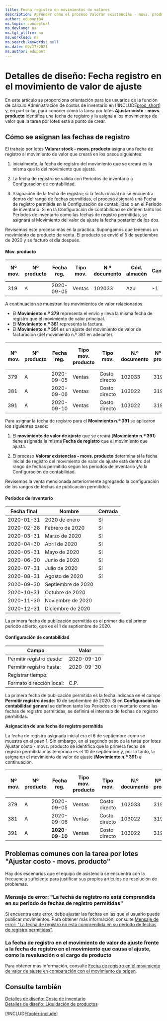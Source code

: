 ```yaml
---
title: Fecha registro en movimientos de valores
description: Aprender cómo el proceso Valorar existencias - movs. producto identifica y asigna una fecha de registro a los movimientos de valor que creará.
author: edupont04
ms.topic: conceptual
ms.devlang: na
ms.tgt_pltfrm: na
ms.workload: na
ms.search.keywords: null
ms.date: 09/17/2021
ms.author: edupont
---
```

# <a name="design-details-posting-date-on-adjustment-value-entry"></a><a name="design-details-posting-date-on-adjustment-value-entry"></a>Detalles de diseño: Fecha registro en el movimiento de valor de ajuste

En este artículo se proporciona orientación para los usuarios de la función de cálculo Administración de costos de inventario en [!INCLUDE[prod_short](includes/prod_short.md)] y, en particular, para conocer cómo la tarea por lotes **Ajustar costo - movs. producto** identifica una fecha de registro y la asigna a los movimientos de valor que la tarea por lotes está a punto de crear.

## <a name="how-posting-dates-are-assigned"></a><a name="how-posting-dates-are-assigned"></a>Cómo se asignan las fechas de registro

El trabajo por lotes **Valorar stock - movs. producto** asigna una fecha de registro al movimiento de valor que creará en los pasos siguientes:  

1. Inicialmente, la fecha de registro del movimiento que se creará es la misma que la del movimiento que ajusta.  

2. La fecha de registro se valida con Periodos de inventario o Configuración de contabilidad.  

3. Asignación de la fecha de registro; si la fecha inicial no se encuentra dentro del rango de fechas permitidas, el proceso asignará una Fecha de registro permitida en la Configuración de contabilidad o en el Período de inventario. Si en la Configuración de contabilidad se definen tanto los Períodos de inventario como las fechas de registro permitidas, se asignará al Movimiento del valor de ajuste la fecha posterior de los dos.  

Revisemos este proceso más en la práctica. Supongamos que tenemos un movimiento de producto de venta. El producto se envió el 5 de septiembre de 2020 y se facturó el día después.  

#### <a name="item-ledger-entry"></a><a name="item-ledger-entry"></a>Mov. producto

|Nº mov.  |Nº producto  |Fecha reg.  |Tipo mov.  | N.º documento |Cód. almacén  |Cantidad  |Importe costo (Real)  |Cantidad facturada  |Cantidad pendiente  |
|---------|---------|---------|---------|---------|---------|---------|---------|---------|---------|
|319     |A         |2020-09-05     |  Ventas       |102033     |  Azul       | -1    |    -11     |-1     |    0     |

A continuación se muestran los movimientos de valor relacionados:

- El **Movimiento n.º 379** representa el envío y lleva la misma fecha de registro que el movimiento de valor principal.  
- El **Movimiento n.º 381** representa la factura.  
- El **Movimiento n.º 391** es un ajuste del movimiento de valor de facturación (del movimiento n.º 381 en adelante).  

|Nº mov.  |Nº producto  |Fecha reg.  |Tipo mov. producto  |Tipo mov.  |N.º documento  |Nº mov. producto  |Cód. almacén  |Cantidad mov. producto  |Cantidad facturada  |Importe costo (Real)  |Importe costo (Esperado)  |Ajuste  |Liq. por nº orden  |Cód. origen  |
|---------|---------|---------|---------|---------|---------|---------|---------|---------|---------|--------|---------|---------|---------|---------|
|379     |  A       |    2020-09-05     |    Ventas     | Costo directo   | 102033        |319     | Azul        | -1       |0         |  0       |     -10   |No   |0    |Ccial          |
|381     |  A       |    2020-09-06     |    Ventas     | Costo directo   | 103022        |319     | Azul        |  0       |-1        |-10       |    10     | No  |0      |       Ccial   |
|391     |  A       |    2020-09-10     |    Ventas     | Costo directo   | 103022        |319     | Azul        |  0       |0         |-1        |    0     |Sí   |    181   | AJUSINVEN   |

Para asignar la fecha de registro para el **Movimiento n.º 391** se aplicaron los siguientes pasos:

1. El **movimiento de valor de ajuste** que se creará (**Movimiento n.º 391**) tiene asignada la misma **Fecha de registro** que el movimiento que ajusta.

2. El proceso **Valorar existencias - movs. producto** determina si la fecha inicial de registro del movimiento de valor de ajuste está dentro del rango de fechas permitido según los periodos de inventario y/o la Configuración de contabilidad.  

Revisemos la venta mencionada anteriormente agregando la configuración de los rangos de fechas de publicación permitidos.  
  
#### <a name="inventory-periods"></a><a name="inventory-periods"></a>Períodos de inventario

|Fecha final  |Nombre  |Cerrada  |
|---------|---------|---------|
|2020-01-31     |2020 de enero      |  Sí    |
|2020-02-28     |Febrero de 2020     |  Sí    |
|2020-03-31     |Marzo de 2020        |  Sí    |
|2020-04-30     |Abril de 2020        |  Sí    |
|2020-05-31     |Mayo de 2020        |  Sí    |
|2020-06-30     |Junio de 2020       |  Sí    |
|2020-07-31     |Julio de 2020        |  Sí    |
|2020-08-31     |Agosto de 2020     |  Sí    |
|2020-09-30     |Septiembre de 2020  |         |
|2020-10-31     |Octubre de 2020    |         |
|2020-11-30     |Noviembre de 2020   |         |
|2020-12-31     |Diciembre de 2020   |         |

La primera fecha de publicación permitida es el primer día del primer periodo abierto, que es el 1 de septiembre de 2020.  

#### <a name="general-ledger-setup"></a><a name="general-ledger-setup"></a>Configuración de contabilidad

|Campo|Valor  |
|---------|---------|
|Permitir registro desde:  |  2020-09-10      |
|Permitir registro hasta:    |  2020-09-30      |
|Registrar tiempo:       |         |
|Formato dirección local:|   C.P.      |  

La primera fecha de publicación permitida es la fecha indicada en el campo **Permitir registro desde**: 10 de septiembre de 2020. Si en **Configuración de contabilidad general** se definen tanto los Períodos de inventario como las fechas de registro permitidas, se definirá el intervalo de fechas de registro permitidas.  

**Asignación de una fecha de registro permitida**  

La fecha de registro asignada inicial era el 6 de septiembre como se muestra en el paso 1. Sin embargo, en el segundo paso de la tarea por lotes Ajustar costo - movs. producto se identifica que la primera fecha de registro permitida más temprana es el 10 de septiembre y, por lo tanto, la asigna en el movimiento de valor de ajuste (**Movimiento n.º 391**) a continuación.  


|Nº mov.  |Nº producto  |Fecha reg.  |Tipo mov. producto  |Tipo mov.  |N.º documento  |Nº mov. producto  |Cód. almacén  |Cantidad mov. producto  |Cantidad facturada  |Importe costo (Real)  |Importe costo (Esperado)  |Ajuste  |Liq. por nº orden  |Cód. origen  |
|---------|---------|---------|---------|---------|---------|---------|---------|---------|---------|---------|---------|---------|---------|---------|
|379     |  A       |    2020-09-05     |    Ventas     | Costo directo   | 102033        |319     | Azul        | -1       |0         |  0       |     -10   |No   |0    |Ccial          |
|381     |  A       |    2020-09-06     |    Ventas     | Costo directo   | 103022        |319     | Azul        |  0       |-1        |-10       |    10     | No  |0      |       Ccial   |
|391     |  A       |    **2020-09-10**     |    Ventas     | Costo directo   | 103022        |319     | Azul        |  0       |0         |-1        |    0     |Sí   |    181   | AJUSINVEN   |

## <a name="common-problems-with-the-adjust-cost---item-entries-batch-job"></a><a name="common-problems-with-the-adjust-cost---item-entries-batch-job"></a>Problemas comunes con la tarea por lotes "Ajustar costo - movs. producto"

Hay dos escenarios que el equipo de asistencia se encuentra con la frecuencia suficiente para justificar sus propios artículos de resolución de problemas.

### <a name="error-message-posting-date-is-not-within-your-range-of-allowed-posting-dates"></a><a name="error-message-posting-date-is-not-within-your-range-of-allowed-posting-dates"></a>Mensaje de error: "La fecha de registro no está comprendida en su periodo de fechas de registro permitidas"

Si encuentra este error, debe ajustar las fechas en las que el usuario puede publicar movimientos. Para obtener más información, consulte [Mensaje de error: "La fecha de registro no está comprendida en su periodo de fechas de registro permitidas"](design-details-inventory-adjustment-value-entry-allowed-posting-dates.md).

### <a name="posting-date-on-adjustment-value-entry-versus-posting-date-on-entry-causing-the-adjustment-such-as-revaluation-or-item-charge"></a><a name="posting-date-on-adjustment-value-entry-versus-posting-date-on-entry-causing-the-adjustment-such-as-revaluation-or-item-charge"></a>La fecha de registro en el movimiento de valor de ajuste frente a la fecha de registro en el movimiento que causa el ajuste, como la revaluación o el cargo de producto

Para obtener más información, consulte [Fecha de registro en el movimiento de valor de ajuste en comparación con el movimiento de origen](design-details-inventory-adjustment-value-entry-source-entry.md).

## <a name="see-also"></a><a name="see-also"></a>Consulte también

[Detalles de diseño: Coste de inventario](design-details-inventory-costing.md)  
[Detalles de diseño: Liquidación de productos](design-details-item-application.md)  

[!INCLUDE[footer-include](includes/footer-banner.md)]
